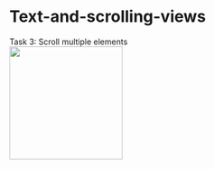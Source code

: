 # Text-and-scrolling-views
Task 3: Scroll multiple elements<br>
<img src="https://user-images.githubusercontent.com/47654039/111632181-54e9c380-881c-11eb-8d54-fa006d748bab.gif" width=200 align=left>
